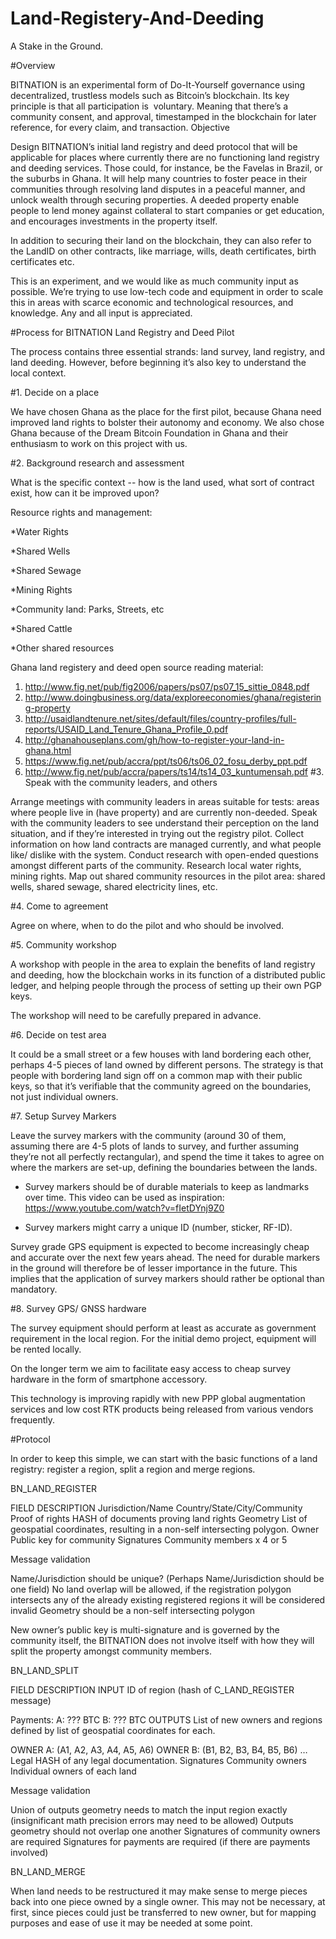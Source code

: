 Land-Registery-And-Deeding
==========================

A Stake in the Ground.



#Overview


BITNATION is an experimental form of Do-It-Yourself governance using decentralized, trustless models such as Bitcoin’s blockchain. Its key principle is that all participation is  voluntary. Meaning that there’s a community consent, and approval, timestamped in the blockchain for later reference, for every claim, and transaction.
Objective


Design BITNATION’s initial land registry and deed protocol that will be applicable for places where currently there are no functioning land registry and deeding services. Those could, for instance, be the Favelas in Brazil, or the suburbs in Ghana. It will help many countries to foster peace in their communities through resolving land disputes in a peaceful manner, and unlock wealth through securing properties. A deeded property enable people to lend money against collateral to start companies or get education, and encourages investments in the property itself.


In addition to securing their land on the blockchain, they can also refer to the LandID on other contracts, like marriage, wills, death certificates, birth certificates etc.


This is an experiment, and we would like as much community input as possible. We’re trying to use low-tech code and equipment in order to scale this in areas with scarce economic and technological resources, and knowledge. Any and all input is appreciated.


#Process for BITNATION Land Registry and Deed Pilot


The process contains three essential strands: land survey, land registry, and land deeding. However, before beginning it’s also key to understand the local context.

#1. Decide on a place

We have chosen Ghana as the place for the first pilot, because Ghana need improved land rights to bolster their autonomy and economy. We also chose Ghana because of the Dream Bitcoin Foundation in Ghana and their enthusiasm to work on this project with us. 

#2. Background research and assessment

What is the specific context -- how is the land used, what sort of contract exist, how can it be improved upon?

Resource rights and management:

*Water Rights

*Shared Wells

*Shared Sewage

*Mining Rights

*Community land: Parks, Streets, etc

*Shared Cattle

*Other shared resources

Ghana land registery and deed open source reading material:

1. http://www.fig.net/pub/fig2006/papers/ps07/ps07_15_sittie_0848.pdf
2. http://www.doingbusiness.org/data/exploreeconomies/ghana/registering-property
3. http://usaidlandtenure.net/sites/default/files/country-profiles/full-reports/USAID_Land_Tenure_Ghana_Profile_0.pdf
4. http://ghanahouseplans.com/gh/how-to-register-your-land-in-ghana.html
5. https://www.fig.net/pub/accra/ppt/ts06/ts06_02_fosu_derby_ppt.pdf
6. http://www.fig.net/pub/accra/papers/ts14/ts14_03_kuntumensah.pdf
#3. Speak with the community leaders, and others

Arrange meetings with community leaders in areas suitable for tests: areas where people live in (have property) and are currently non-deeded. Speak with the community leaders to see understand their perception on the land situation, and if they’re interested in trying out the registry pilot. 
Collect information on how land contracts are managed currently, and what people like/ dislike with the system. Conduct research with open-ended questions amongst different parts of the community. 
Research local water rights, mining rights. Map out shared community resources in the pilot area: shared wells, shared sewage, shared electricity lines, etc.

#4. Come to agreement

Agree on where, when to do the pilot and who should be involved.

#5. Community workshop

A workshop with people in the area to explain the benefits of land registry and deeding, how the blockchain works in its function of a distributed public ledger, and helping people through the process of setting up their own PGP keys.

The workshop will need to be carefully prepared in advance.

#6. Decide on test area

It could be a small street or a few houses with land bordering each other, perhaps 4-5 pieces of land owned by different persons. The strategy is that people with bordering land sign off on a common map with their public keys, so that it’s verifiable that the community agreed on the boundaries, not just individual owners.

#7. Setup Survey Markers

Leave the survey markers with the community (around 30 of them, assuming there are 4-5 plots of lands to survey, and further assuming they’re not all perfectly rectangular), and spend the time it takes to agree on where the markers are set-up, defining the boundaries between the lands. 

* Survey markers should be of durable materials to keep as landmarks over time. 
This video can be used as inspiration: https://www.youtube.com/watch?v=fIetDYnj9Z0

* Survey markers might carry a unique ID (number, sticker, RF-ID). 

Survey grade GPS equipment is expected to become increasingly cheap and accurate over the next few years ahead. The need for durable markers in the ground will therefore be of lesser importance in the future. This implies that the application of survey markers should rather be optional than mandatory.

#8. Survey GPS/ GNSS hardware

The survey equipment should perform at least as accurate as government requirement in the local region.
For the initial demo project, equipment will be rented locally. 

On the longer term we aim to facilitate easy access to cheap survey hardware in the form of smartphone accessory.

This technology is improving rapidly with new PPP global augmentation services and low cost RTK products being released from various vendors frequently.

#Protocol

In order to keep this simple, we can start with the basic functions of a land registry: register a region, split a region and merge regions. 

BN_LAND_REGISTER

FIELD
DESCRIPTION
Jurisdiction/Name
Country/State/City/Community
Proof of rights
HASH of documents proving land rights
Geometry
List of geospatial coordinates, resulting in a non-self intersecting polygon.
Owner
Public key for community
Signatures
Community members x 4 or 5

Message validation

Name/Jurisdiction should be unique? (Perhaps Name/Jurisdiction should be one field)
No land overlap will be allowed, if the registration polygon intersects any of the already existing registered regions it will be considered invalid
Geometry should be a non-self intersecting polygon

New owner’s public key is multi-signature and is governed by the community itself,  the BITNATION does not involve itself with how they will split the property amongst community members.

BN_LAND_SPLIT

FIELD
DESCRIPTION
INPUT
ID of region
(hash of C_LAND_REGISTER message)

Payments:
A: ??? BTC
B: ??? BTC
OUTPUTS
List of new owners and regions defined by list of geospatial coordinates for each.

OWNER A: (A1, A2, A3, A4, A5, A6)
OWNER B: (B1, B2, B3, B4, B5, B6)
…
Legal
HASH of any legal documentation.
Signatures
Community owners
Individual owners of each land 

Message validation

Union of outputs geometry needs to match the input region exactly
(insignificant math precision errors may need to be allowed)
Outputs geometry should not overlap one another
Signatures of community owners are required
Signatures for payments are required (if there are payments involved)

BN_LAND_MERGE

When land needs to be restructured it may make sense to merge pieces back into one piece owned by a single owner. This may not be necessary, at first, since pieces could just be transferred to new owner, but for mapping purposes and ease of use it may be needed at some point.


